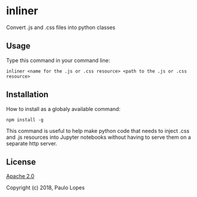 # inliner
Convert .js and .css files into python classes


## Usage
Type this command in your command line:

    inliner <name for the .js or .css resource> <path to the .js or .css resource>

## Installation
How to install as a globaly available command:

    npm install -g

This command is useful to help make python code that needs
to inject .css and .js resources into Jupyter notebooks
without having to serve them on a separate http server.

## License

[Apache 2.0](http://www.apache.org/licenses/)

Copyright (c) 2018, Paulo Lopes